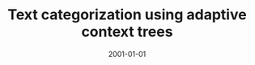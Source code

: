 ---
title: "Text categorization using adaptive context trees"
collection: publications
permalink: /publications/2001-01-01-Text-categorization-using-adaptive-context-trees
date: 2001-01-01
pdf: '../files/Vert2001Text.pdf'
paperurl: 'https://doi.org/10.1007/3-540-44686-9_41'
citation: 'J.-P. Vert.
Text categorization using adaptive context trees.
In A.&nbsp;Gelbukh (Ed), <em>Computational Linguistics and Intelligent Text Processing (CICLing 2001)</em>, volume 2004 of LNCS, 423–436. Berlin, Heidelberg, 2001. Springer Verlag.'
---